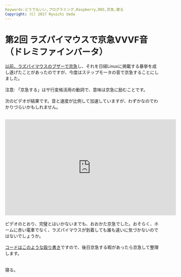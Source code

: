 ```yaml
---
Keywords:どうでもいい,プログラミング,Raspberry,ROS,京急,寝る
Copyright: (C) 2017 Ryuichi Ueda
---
```


# 第2回 ラズパイマウスで京急VVVF音（ドレミファインバータ）
<a href="/?p=6039">以前、ラズパイマウスのブザーで京急</a>し、それを日経Linuxに掲載する暴挙を成し遂げたことがあったのですが、今度はステップモータの音で京急することにしました。<br />
<br />
注意: 「京急する」はサ行変格活用の動詞で、意味は京急に励むことです。<br />
<br />
次のビデオが結果です。音と速度が比例して加速していますが、わずかなのでわかりづらいかもしれません。<br />
<br />
<iframe width="560" height="315" src="https://www.youtube.com/embed/vx5IF_45csY" frameborder="0" allowfullscreen></iframe><br />
<br />
ビデオのとおり、完璧とはいかないまでも、おおかた京急でした。おそらく、ホームに赤い電車でなく、ラズパイマウスが到着しても誰も違いに気づかないのではないでしょうか。<br />
<br />
<a href="https://github.com/ryuichiueda/raspimouse_game_controller/blob/776d11fa7ff56450124179a71abbd1816802d043/scripts/logicool_kq.py">コードはこのような殴り書き</a>ですので、後日京急する暇があったら京急して整理します。<br />
<br />
<br />
寝る。

